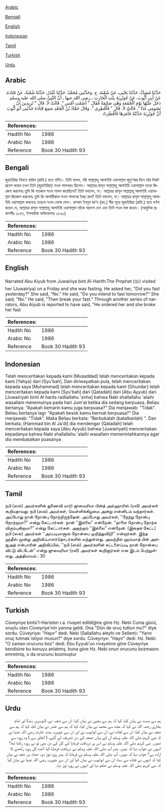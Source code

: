 [Arabic](#arabic)

[Bengali](#bengali)

[English](#english)

[Indonesian](#indonesian)

[Tamil](#tamil)

[Turkish](#turkish)

[Urdu](#urdu)

## Arabic


<div dir="rtl" lang="ar" style={{fontSize:'larger',backgroundColor:'#f8f9fa',padding:20}}>
حَدَّثَنَا مُسَدَّدٌ، حَدَّثَنَا يَحْيَى، عَنْ شُعْبَةَ، ح‏.‏ وَحَدَّثَنِي مُحَمَّدٌ، حَدَّثَنَا غُنْدَرٌ، حَدَّثَنَا شُعْبَةُ، عَنْ قَتَادَةَ، عَنْ أَبِي أَيُّوبَ، عَنْ جُوَيْرِيَةَ بِنْتِ الْحَارِثِ ـ رضى الله عنها ـ أَنَّ النَّبِيَّ صلى الله عليه وسلم دَخَلَ عَلَيْهَا يَوْمَ الْجُمُعَةِ وَهْىَ صَائِمَةٌ فَقَالَ ‏"‏ أَصُمْتِ أَمْسِ ‏"‏‏.‏ قَالَتْ لاَ‏.‏ قَالَ ‏"‏ تُرِيدِينَ أَنْ تَصُومِي غَدًا ‏"‏‏.‏ قَالَتْ لاَ‏.‏ قَالَ ‏"‏ فَأَفْطِرِي ‏"‏‏.‏ وَقَالَ حَمَّادُ بْنُ الْجَعْدِ سَمِعَ قَتَادَةَ حَدَّثَنِي أَبُو أَيُّوبَ أَنَّ جُوَيْرِيَةَ حَدَّثَتْهُ فَأَمَرَهَا فَأَفْطَرَتْ
</div>
<div style={{backgroundColor:'#f8f9fa',padding:20, marginBottom: 10}}><table> <thead> <tr> <th>References:</th> <th></th> </tr> </thead> <tbody><tr><td>Hadith No</td><td>1986</td></tr><tr><td>Arabic No</td><td>1986</td></tr><tr><td>Reference</td><td>Book 30 Hadith 93</td></tr></tbody></table></div>

## Bengali


<div dir="ltr" lang="bn" style={{fontSize:'larger',backgroundColor:'#f8f9fa',padding:20}}>
জুয়াইরিয়া বিনতে হারিস (রাযি.) হতে বর্ণিত। তিনি বলেন, নবী সাল্লাল্লাহু আলাইহি ওয়াসাল্লাম জুমু‘আর দিনে তাঁর নিকট প্রবেশ করেন তখন তিনি (জুয়াইরিয়া) সওম পালনরত ছিলেন। আল্লাহর রাসূল সাল্লাল্লাহু আলাইহি ওয়াসাল্লাম তাকে জিজ্ঞেস করলেনঃ তুমি কি গতকাল সওম পালন করেছিলে? তিনি বললেন, না। আল্লাহর রাসূল সাল্লাল্লাহু আলাইহি ওয়াসাল্লাম জিজ্ঞেস করলেনঃ তুমি কি আগামীকাল সওম পালনের ইচ্ছা রাখ? তিনি বললেন, না। আল্লাহর রাসূল সাল্লাল্লাহু আলাইহি ওয়াসাল্লাম বললেনঃ তাহলে সওম ভেঙ্গে ফেল। হাম্মাদ ইবনুল জা‘দ (রহ.) স্বীয় সূত্রে জুয়াইরিয়া (রাযি.) হতে বর্ণনা করেন যে, আল্লাহর রাসূল সাল্লাল্লাহু আলাইহি ওয়াসাল্লাম তাঁকে আদেশ দেন এবং তিনি সওম ভঙ্গ করেন। (আধুনিক প্রকাশনীঃ ১৮৪৭, ইসলামিক ফাউন্ডেশনঃ ১৮৬০)
</div>
<div style={{backgroundColor:'#f8f9fa',padding:20, marginBottom: 10}}><table> <thead> <tr> <th>References:</th> <th></th> </tr> </thead> <tbody><tr><td>Hadith No</td><td>1986</td></tr><tr><td>Arabic No</td><td>1986</td></tr><tr><td>Reference</td><td>Book 30 Hadith 93</td></tr></tbody></table></div>

## English


<div dir="ltr" lang="en" style={{fontSize:'larger',backgroundColor:'#f8f9fa',padding:20}}>
Narrated Abu Aiyub from Juwairiya bint Al-Harith:The Prophet (ﷺ) visited her (Juwairiya) on a Friday and she was fasting. He asked her, "Did you fast yesterday?" She said, "No." He said, "Do you intend to fast tomorrow?" She said, "No." He said, "Then break your fast." Through another series of narrators, Abu Aiyub is reported to have said, "He ordered her and she broke her fast
</div>
<div style={{backgroundColor:'#f8f9fa',padding:20, marginBottom: 10}}><table> <thead> <tr> <th>References:</th> <th></th> </tr> </thead> <tbody><tr><td>Hadith No</td><td>1986</td></tr><tr><td>Arabic No</td><td>1986</td></tr><tr><td>Reference</td><td>Book 30 Hadith 93</td></tr></tbody></table></div>

## Indonesian


<div dir="ltr" lang="id" style={{fontSize:'larger',backgroundColor:'#f8f9fa',padding:20}}>
Telah menceritakan kepada kami [Musaddad] telah menceritakan kepada kami [Yahya] dari [Syu'bah]. Dan diriwayatkan pula, telah menceritakan kepada saya [Muhammad] telah menceritakan kepada kami [Ghundar] telah menceritakan kepada kami [Syu'bah] dari [Qatadah] dari [Abu Ayyub] dari [Juwairiyah binti Al harits radliallahu 'anha] bahwa Nabi shallallahu 'alaihi wasallam menemuinya pada hari Jum'at ketika dia sedang berpuasa. Beliau bertanya: "Apakah kemarin kamu juga berpuasa?" Dia menjawab: "Tidak". Beliau bertanya lagi: "Apakah besok kamu berniat berpuasa?" Dia menjawab: "Tidak". Maka Beliau berkata: "Berbukalah (batalkanlah) ". Dan berkata, [Hammad bin Al Ja'di] dia mendengar [Qatadah] telah menceritakan kepada saya [Abu Ayyub] bahwa [Juwairiyah] menceritakan kepadanya bahwa Nabi shallallahu 'alaihi wasallam memerintahkannya agar dia membatalkan puasanya
</div>
<div style={{backgroundColor:'#f8f9fa',padding:20, marginBottom: 10}}><table> <thead> <tr> <th>References:</th> <th></th> </tr> </thead> <tbody><tr><td>Hadith No</td><td>1986</td></tr><tr><td>Arabic No</td><td>1986</td></tr><tr><td>Reference</td><td>Book 30 Hadith 93</td></tr></tbody></table></div>

## Tamil


<div dir="ltr" lang="ta" style={{fontSize:'larger',backgroundColor:'#f8f9fa',padding:20}}>
நபி (ஸல்) அவர்களின் துணைவி யார்) ஜுவைரியா பின்த் அல்ஹாரிஸ் (ரலி) அவர்கள் கூறியதாவது: நபி (ஸல்) அவர்கள், வெள்ளிக்கிழமை அன்று என்னிடம் வந்தார்கள். அப்போது நான் நோன்பு நோற்றிருந்தேன். அப்போது அவர்கள், ‘‘நேற்று நோன்பு நோற்றாயா?” என்று கேட்டார்கள். நான் ‘‘இல்லை” என்றேன். ‘‘நாளை நோன்பு நோற்க விரும்புகிறாயா?” என்று கேட்டார்கள். அதற்கும் ‘‘இல்லை” என்றேன். (இதைக் கேட்ட) நபி (ஸல்) அவர்கள் ‘‘அப்படியானால் நோன்பை முறித்துவிடு!” என்றார்கள். இந்த ஹதீஸ் மூன்று அறிவிப்பாளர்தொடர்களில் வந்துள்ளது. அவற்றில் ஹம்மாத் பின் அல்ஜஅத் என்பாரின் அறிவிப்பில், ‘‘நபி (ஸல்) அவர்களின் கட்டளைப்படி நான் நோன்பை விட்டு விட்டேன்” என்று ஜுவைரியா (ரலி) அவர்கள் கூறினார்கள் என இடம் பெற்றுள்ளது. அத்தியாயம் : 30
</div>
<div style={{backgroundColor:'#f8f9fa',padding:20, marginBottom: 10}}><table> <thead> <tr> <th>References:</th> <th></th> </tr> </thead> <tbody><tr><td>Hadith No</td><td>1986</td></tr><tr><td>Arabic No</td><td>1986</td></tr><tr><td>Reference</td><td>Book 30 Hadith 93</td></tr></tbody></table></div>

## Turkish


<div dir="ltr" lang="tr" style={{fontSize:'larger',backgroundColor:'#f8f9fa',padding:20}}>
Cüveyriye bintü'l-Haristen r.a. rivayet edildiğine göre Hz. Nebi Cuma günü, oruçlu olan Cüveyriye'nin yanına geldi. Ona "Dün de oruç tuttun mu?" diye sordu. Cüveyriye: "Hayır" dedi. Nebi (Sallallahu aleyhi ve Sellem): "Yarın oruç tutmak istiyor musun?" diye sordu. Cüveyriye: "Hayır" dedi. Hz. Nebi: "O zaman orucunu boz" dedi. Ebu Eyyub'un rivayetine göre Cüveyriye kendisine bu konuyu anlatmış, buna göre Hz. Nebi onun orucunu bozmasını emretmiş, o da orucunu bozmuştur
</div>
<div style={{backgroundColor:'#f8f9fa',padding:20, marginBottom: 10}}><table> <thead> <tr> <th>References:</th> <th></th> </tr> </thead> <tbody><tr><td>Hadith No</td><td>1986</td></tr><tr><td>Arabic No</td><td>1986</td></tr><tr><td>Reference</td><td>Book 30 Hadith 93</td></tr></tbody></table></div>

## Urdu


<div dir="rtl" lang="ur" style={{fontSize:'larger',backgroundColor:'#f8f9fa',padding:20}}>
ہم سے مسدد نے بیان کیا، کہا کہ ہم سے یحییٰ نے بیان کیا، ان سے شعبہ نے، (دوسری سند) اور امام بخاری رحمہ اللہ نے کہا کہ مجھ سے محمد نے بیان کیا، کہا کہ ہم سے غندر نے بیان کیا، کہا کہ ہم سے شعبہ نے بیان کیا، ان سے قتادہ نے، ان سے ابوایوب نے اور ان سے جویریہ بنت حارث رضی اللہ عنہا نے کہ نبی کریم صلی اللہ علیہ وسلم ان کے یہاں جمعہ کے دن تشریف لے گئے، ( اتفاق سے ) وہ روزہ سے تھیں۔ نبی کریم صلی اللہ علیہ وسلم نے اس پر دریافت فرمایا کے کل کے دن بھی تو نے روزہ رکھا تھا؟ انہوں نے جواب دیا کہ نہیں۔ پھر آپ صلی اللہ علیہ وسلم نے دریافت فرمایا کیا آئندہ کل روزہ رکھنے کا ارادہ ہے؟ جواب دیا کہ نہیں۔ آپ صلی اللہ علیہ وسلم نے فرمایا کہ پھر روزہ توڑ دو۔ حماد بن جعد نے بیان کیا کہ انہوں نے قتادہ سے سنا، ان سے ابوایوب نے بیان کیا اور ان سے جویریہ رضی اللہ عنہا نے بیان کیا کہ نبی کریم صلی اللہ علیہ وسلم نے حکم دیا اور انہوں نے روزہ توڑ دیا۔
</div>
<div style={{backgroundColor:'#f8f9fa',padding:20, marginBottom: 10}}><table> <thead> <tr> <th>References:</th> <th></th> </tr> </thead> <tbody><tr><td>Hadith No</td><td>1986</td></tr><tr><td>Arabic No</td><td>1986</td></tr><tr><td>Reference</td><td>Book 30 Hadith 93</td></tr></tbody></table></div>